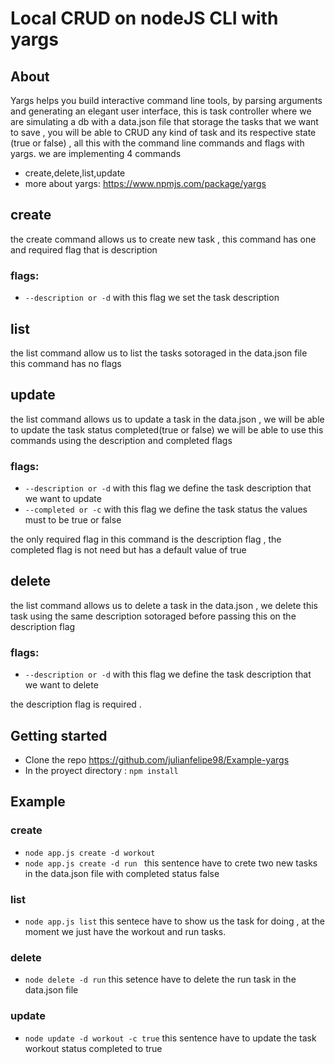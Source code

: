 # Local CRUD on nodeJS CLI with yargs  

## About 
Yargs helps you build interactive command line tools, by parsing arguments and generating an elegant user interface,
this is task controller where we are simulating a db with a data.json file that storage the tasks 
that we want to save , you will be able to CRUD any kind of task and its respective state (true or false) , all this with the command line commands and flags with yargs.
we  are implementing 4 commands  
* create,delete,list,update 
* more about yargs: https://www.npmjs.com/package/yargs

## create 
the create command allows us to create new task , this command has one and required flag that is description 
### flags: 
* `--description or -d` with this flag we set the task description

## list
the list command allow us to list the tasks sotoraged in the data.json file \
this command has no flags

## update
the list command allows us to update a task in the data.json , we will be able to update the task status completed(true or false)  we will be able to use this commands using the description and completed flags 
### flags:
* `--description or -d` with this flag we define the task description that we want to update 
* `--completed or -c` with this flag we define the task status the values must to be true or false 

the only required flag in this command is the description flag , the completed flag is not need but has a default value of true 

## delete
the list command allows us to delete a task in the data.json , we delete this task using the same description sotoraged before passing this on the description flag 
### flags:
* `--description or -d` with this flag we define the task description that we want to delete 

the description flag is required .


## Getting started 

* Clone the repo https://github.com/julianfelipe98/Example-yargs
* In the proyect directory : `npm install`

## Example 


### create 
* `node app.js create -d workout `
* `node app.js create -d run `
this sentence have to crete two new tasks in the data.json file with completed status false  
### list 
* `node app.js list`
this sentece have to show us the task for doing , at the moment we just have the workout and run tasks.
### delete 
* `node delete -d run`
this setence have to delete the run task in the data.json file 
### update 
* `node update -d workout -c true`
this sentence have to update the task workout status completed to true 
